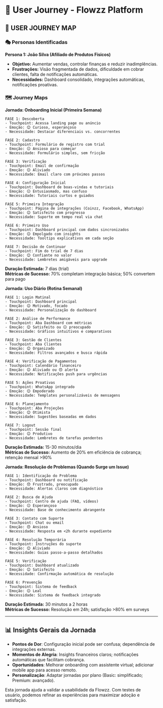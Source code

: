 # 🚶 User Journey - Flowzz Platform

## 👥 USER JOURNEY MAP

### 🎭 Personas Identificadas
**Persona 1: João Silva (Afiliado de Produtos Físicos)**
- **Objetivo:** Aumentar vendas, controlar finanças e reduzir inadimplências.
- **Frustrações:** Visão fragmentada de dados, dificuldade em cobrar clientes, falta de notificações automáticas.
- **Necessidades:** Dashboard consolidado, integrações automáticas, notificações proativas.

### 🗺️ Journey Maps

**Jornada: Onboarding Inicial (Primeira Semana)**
```
FASE 1: Descoberta
- Touchpoint: Acessa landing page ou anúncio
- Emoção: 😊 Curioso, esperançoso
- Necessidade: Destacar diferenciais vs. concorrentes

FASE 2: Cadastro
- Touchpoint: Formulário de registro com trial
- Emoção: 😐 Ansioso para começar
- Necessidade: Formulário simples, sem fricção

FASE 3: Verificação
- Touchpoint: Email de confirmação
- Emoção: 😊 Aliviado
- Necessidade: Email claro com próximos passos

FASE 4: Configuração Inicial
- Touchpoint: Dashboard de boas-vindas e tutoriais
- Emoção: 😐 Entusiasmado, mas confuso
- Necessidade: Tutoriais curtos e guiados

FASE 5: Primeira Integração
- Touchpoint: Página de integrações (Coinzz, Facebook, WhatsApp)
- Emoção: 😊 Satisfeito com progresso
- Necessidade: Suporte em tempo real via chat

FASE 6: Primeiro Uso
- Touchpoint: Dashboard principal com dados sincronizados
- Emoção: 😊 Empolgado com insights
- Necessidade: Tooltips explicativos em cada seção

FASE 7: Decisão de Continuar
- Touchpoint: Fim do trial de 7 dias
- Emoção: 😊 Confiante no valor
- Necessidade: Lembretes amigáveis para upgrade
```

**Duração Estimada:** 7 dias (trial)  
**Métricas de Sucesso:** 70% completam integração básica; 50% convertem para pago

**Jornada: Uso Diário (Rotina Semanal)**
```
FASE 1: Login Matinal
- Touchpoint: Dashboard principal
- Emoção: 😊 Motivado, focado
- Necessidade: Personalização do dashboard

FASE 2: Análise de Performance
- Touchpoint: Aba Dashboard com métricas
- Emoção: 😊 Satisfeito ou 😐 preocupado
- Necessidade: Gráficos intuitivos e comparativos

FASE 3: Gestão de Clientes
- Touchpoint: Aba Clientes
- Emoção: 😊 Organizado
- Necessidade: Filtros avançados e busca rápida

FASE 4: Verificação de Pagamentos
- Touchpoint: Calendário financeiro
- Emoção: 😊 Aliviado ou 😞 alerta
- Necessidade: Notificações push para urgências

FASE 5: Ações Proativas
- Touchpoint: WhatsApp integrado
- Emoção: 😊 Empoderado
- Necessidade: Templates personalizáveis de mensagens

FASE 6: Planejamento
- Touchpoint: Aba Projeções
- Emoção: 😊 Otimista
- Necessidade: Sugestões baseadas em dados

FASE 7: Logout
- Touchpoint: Sessão final
- Emoção: 😊 Produtivo
- Necessidade: Lembretes de tarefas pendentes
```

**Duração Estimada:** 15-30 minutos/dia  
**Métricas de Sucesso:** Aumento de 20% em eficiência de cobrança; retenção mensal >90%

**Jornada: Resolução de Problemas (Quando Surge um Issue)**
```
FASE 1: Identificação do Problema
- Touchpoint: Dashboard ou notificação
- Emoção: 😞 Frustrado, preocupado
- Necessidade: Alertas claros com diagnóstico

FASE 2: Busca de Ajuda
- Touchpoint: Centro de ajuda (FAQ, vídeos)
- Emoção: 😐 Esperançoso
- Necessidade: Base de conhecimento abrangente

FASE 3: Contato com Suporte
- Touchpoint: Chat ou email
- Emoção: 😞 Ansioso
- Necessidade: Resposta em <2h durante expediente

FASE 4: Resolução Temporária
- Touchpoint: Instruções do suporte
- Emoção: 😊 Aliviado
- Necessidade: Guias passo-a-passo detalhados

FASE 5: Verificação
- Touchpoint: Dashboard atualizado
- Emoção: 😊 Satisfeito
- Necessidade: Confirmação automática de resolução

FASE 6: Prevenção
- Touchpoint: Sistema de feedback
- Emoção: 😊 Leal
- Necessidade: Sistema de feedback integrado
```

**Duração Estimada:** 30 minutos a 2 horas  
**Métricas de Sucesso:** Resolução em 24h; satisfação >80% em surveys

---

## 📊 Insights Gerais da Jornada
- **Pontos de Dor**: Configuração inicial pode ser confusa; dependência de integrações externas.
- **Momentos de Alegria**: Insights financeiros claros; notificações automáticas que facilitam cobrança.
- **Oportunidades**: Melhorar onboarding com assistente virtual; adicionar mobile app para acesso remoto.
- **Personalização**: Adaptar jornadas por plano (Basic: simplificado; Premium: avançado).

Esta jornada ajuda a validar a usabilidade da Flowzz. Com testes de usuário, podemos refinar as experiências para maximizar adoção e satisfação.